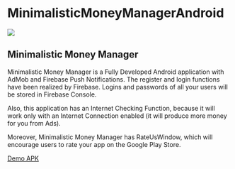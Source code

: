 # MinimalisticMoneyManagerAndroid
<p><img src="https://i.pinimg.com/originals/4a/19/3c/4a193ca7ff8967eb5d9208ed41f2c12c.jpg" /></p>
<h2><strong>Minimalistic Money Manager</strong></h2>

Minimalistic Money Manager is a Fully Developed Android application with AdMob and Firebase Push Notifications. The register and login functions have been realized by Firebase. Logins and passwords of all your users will be stored in Firebase Console.

  Also, this application has an Internet Checking Function, because it will work only with an Internet Connection enabled (it will produce more money for you from Ads).

  Moreover, Minimalistic Money Manager has RateUsWindow, which will encourage users to rate your app on the Google Play Store.
  
  <a title="Demo APK" href="https://drive.google.com/file/d/1-fbGpKzbXmpc3iXJ_E5iGBfFaaNNzWm6/view?usp=sharing" target="_blank" rel="noopener">Demo APK</a>
